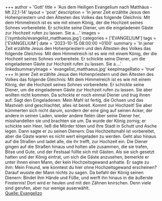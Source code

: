 +++
author = 'Gott'
title = 'Aus dem Heiligen Evangelium nach Matthäus - Mt 22,1-14'
layout = 'post'
description = 'In jener Zeit erzählte Jesus den Hohenpriestern und den Ältesten des Volkes das folgende Gleichnis: Mit dem Himmelreich ist es wie mit einem König, der die Hochzeit seines Sohnes vorbereitete. Er schickte seine Diener, um die eingeladenen Gäste zur Hochzeit rufen zu lassen. Sie a....'
images = ['/symbols/evangelist_matthaeus.jpg']
categories = ['EVANGELIUM']
tags = ['EVANGELIUM']
date = '2023-10-15 08:00:00 +0100'
summary = 'In jener Zeit erzählte Jesus den Hohenpriestern und den Ältesten des Volkes das folgende Gleichnis: Mit dem Himmelreich ist es wie mit einem König, der die Hochzeit seines Sohnes vorbereitete. Er schickte seine Diener, um die eingeladenen Gäste zur Hochzeit rufen zu lassen. Sie a....'
linkedsummaryImage = 'evangelist_matthaeus.jpg'
keepImageRatio = 'true'
+++
In jener Zeit erzählte Jesus den Hohenpriestern und den Ältesten des Volkes das folgende Gleichnis:
Mit dem Himmelreich ist es wie mit einem König, der die Hochzeit seines Sohnes vorbereitete.
Er schickte seine Diener, um die eingeladenen Gäste zur Hochzeit rufen zu lassen. Sie aber wollten nicht kommen.<!--more-->
Da schickte er noch einmal Diener und trug ihnen auf: Sagt den Eingeladenen: Mein Mahl ist fertig, die Ochsen und das Mastvieh sind geschlachtet, alles ist bereit. Kommt zur Hochzeit!
Sie aber kümmerten sich nicht darum, sondern der eine ging auf seinen Acker, der andere in seinen Laden,
wieder andere fielen über seine Diener her, misshandelten sie und brachten sie um.
Da wurde der König zornig; er schickte sein Heer, ließ die Mörder töten und ihre Stadt in Schutt und Asche legen.
Dann sagte er zu seinen Dienern: Das Hochzeitsmahl ist vorbereitet, aber die Gäste waren es nicht wert eingeladen zu werden.
Geht also hinaus auf die Straßen und ladet alle, die ihr trefft, zur Hochzeit ein.
Die Diener gingen auf die Straßen hinaus und holten alle zusammen, die sie trafen, Böse und Gute, und der Festsaal füllte sich mit Gästen.
Als sie sich gesetzt hatten und der König eintrat, um sich die Gäste anzusehen, bemerkte er unter ihnen einen Mann, der kein Hochzeitsgewand anhatte.
Er sagte zu ihm: Mein Freund, wie konntest du hier ohne Hochzeitsgewand erscheinen? Darauf wusste der Mann nichts zu sagen.
Da befahl der König seinen Dienern: Bindet ihm Hände und Füße, und werft ihn hinaus in die äußerste Finsternis! Dort wird er heulen und mit den Zähnen knirschen.
Denn viele sind gerufen, aber nur wenige auserwählt.<br> [Quelle: Evangelizo](https://evangeliumtagfuertag.org/DE/gospel)